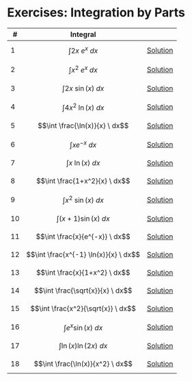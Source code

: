 # Exercises: Integration by Parts

| # | Integral | |
|--|--|--|
| 1 | $$\int 2x \ e^x \ dx$$ | [Solution](https://github.com/damianc/math-notes/blob/master/_excercises/integrals/int-by-parts/ex-1.md) |
| 2 | $$\int x^2 \ e^x \ dx$$ | [Solution](https://github.com/damianc/math-notes/blob/master/_excercises/integrals/int-by-parts/ex-2.md) |
| 3 | $$\int 2x \ \sin(x) \ dx$$ | [Solution](https://github.com/damianc/math-notes/blob/master/_excercises/integrals/int-by-parts/ex-3.md) |
| 4 | $$\int 4x^2 \ \ln(x) \ dx$$ | [Solution](https://github.com/damianc/math-notes/blob/master/_excercises/integrals/int-by-parts/ex-4.md) |
| 5 | $$\int \frac{\ln(x)}{x} \ dx$$ | [Solution](https://github.com/damianc/math-notes/blob/master/_excercises/integrals/int-by-parts/ex-5.md) |
| 6 | $$\int xe^{-x} \ dx$$ | [Solution](https://github.com/damianc/math-notes/blob/master/_excercises/integrals/int-by-parts/ex-6.md) |
| 7 | $$\int x \ \ln(x) \ dx$$ | [Solution](https://github.com/damianc/math-notes/blob/master/_excercises/integrals/int-by-parts/ex-7.md) |
| 8 | $$\int \frac{1+x^2}{x} \ dx$$ | [Solution](https://github.com/damianc/math-notes/blob/master/_excercises/integrals/int-by-parts/ex-8.md) |
| 9 | $$\int x^2 \ \sin(x) \ dx$$ | [Solution](https://github.com/damianc/math-notes/blob/master/_excercises/integrals/int-by-parts/ex-9.md) |
| 10 | $$\int (x+1)\sin(x) \ dx$$ | [Solution](https://github.com/damianc/math-notes/blob/master/_excercises/integrals/int-by-parts/ex-10.md) |
| 11 | $$\int \frac{x}{e^{-x}} \ dx$$ | [Solution](https://github.com/damianc/math-notes/blob/master/_excercises/integrals/int-by-parts/ex-11.md) |
| 12 | $$\int \frac{x^{-1} \ln(x)}{x} \ dx$$ | [Solution](https://github.com/damianc/math-notes/blob/master/_excercises/integrals/int-by-parts/ex-12.md) |
| 13 | $$\int \frac{x}{1+x^2} \ dx$$ | [Solution](https://github.com/damianc/math-notes/blob/master/_excercises/integrals/int-by-parts/ex-13.md) |
| 14 | $$\int \frac{\sqrt{x}}{x} \ dx$$ | [Solution](https://github.com/damianc/math-notes/blob/master/_excercises/integrals/int-by-parts/ex-14.md) |
| 15 | $$\int \frac{x^2}{\sqrt{x}} \ dx$$ | [Solution](https://github.com/damianc/math-notes/blob/master/_excercises/integrals/int-by-parts/ex-15.md) |
| 16 | $$\int e^x \sin(x) \ dx$$ | [Solution](https://github.com/damianc/math-notes/blob/master/_excercises/integrals/int-by-parts/ex-16.md) |
| 17 | $$\int \ln(x) \ln(2x) \ dx$$ | [Solution](https://github.com/damianc/math-notes/blob/master/_excercises/integrals/int-by-parts/ex-17.md) |
| 18 | $$\int \frac{\ln(x)}{x^2} \ dx$$ | [Solution](https://github.com/damianc/math-notes/blob/master/_excercises/integrals/int-by-parts/ex-18.md) |
